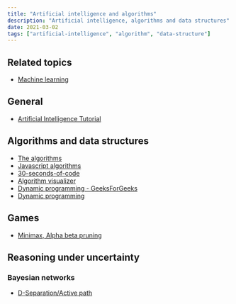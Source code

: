 ```yaml
---
title: "Artificial intelligence and algorithms"
description: "Artificial intelligence, algorithms and data structures"
date: 2021-03-02
tags: ["artificial-intelligence", "algorithm", "data-structure"]
---
```


<div>

## Related topics

- [Machine learning](/links/machine-learning)

</div>

<cc>

<div>

## General

- [Artificial Intelligence Tutorial](https://www.javatpoint.com/artificial-intelligence-tutorial)

</div>

<div>

## Algorithms and data structures

- [The algorithms](https://thealgorithms.github.io/)
- [Javascript algorithms](https://github.com/trekhleb/javascript-algorithms)
- [30-seconds-of-code](https://github.com/30-seconds/30-seconds-of-code/tree/master/snippets)
- [Algorithm visualizer](https://algorithm-visualizer.org/)
- [Dynamic programming - GeeksForGeeks](https://www.geeksforgeeks.org/dynamic-programming/)
- [Dynamic programming](https://github.com/tristanguigue/dynamic-programming)


</div>

<div>

## Games

- [Minimax, Alpha beta pruning](https://www.youtube.com/watch?v=l-hh51ncgDI)

</div>

<div>

## Reasoning under uncertainty

### Bayesian networks

- [D-Separation/Active path](https://www.youtube.com/watch?v=yDs_q6jKHb0)

</div>

</cc>